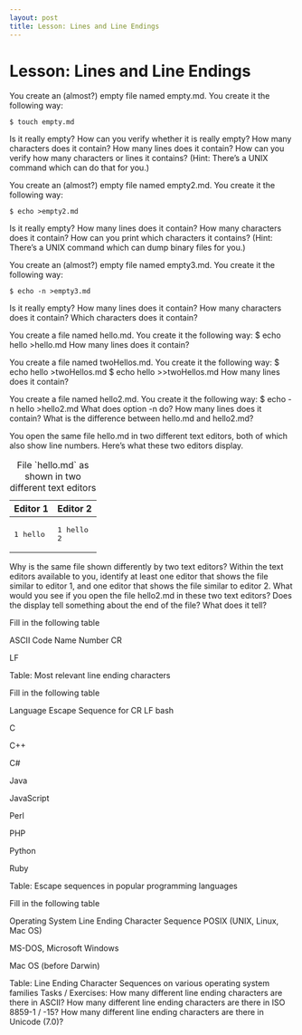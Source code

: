 ```yaml
---
layout: post
title: Lesson: Lines and Line Endings
---
```


# Lesson: Lines and Line Endings

You create an (almost?) empty file named empty.md. You create it the following way:

    $ touch empty.md

Is it really empty? How can you verify whether it is really empty?
How many characters does it contain?
How many lines does it contain?
How can you verify how many characters or lines it contains? (Hint: There’s a UNIX command which can do that for you.)

You create an (almost?) empty file named empty2.md. You create it the following way:

    $ echo >empty2.md

Is it really empty?
How many lines does it contain?
How many characters does it contain?
How can you print which characters it contains? (Hint: There’s a UNIX command which can dump binary files for you.)

You create an (almost?) empty file named empty3.md. You create it the following way:

    $ echo -n >empty3.md

Is it really empty?
How many lines does it contain?
How many characters does it contain?
Which characters does it contain?

You create a file named hello.md. You create it the following way:
    $ echo hello >hello.md
How many lines does it contain?

You create a file named twoHellos.md. You create it the following way:
    $ echo hello >twoHellos.md
    $ echo hello >>twoHellos.md
How many lines does it contain?

You create a file named hello2.md. You create it the following way:
    $ echo -n hello >hello2.md
What does option -n do?
How many lines does it contain?
What is the difference between hello.md and hello2.md?

You open the same file hello.md in two different text editors, both of which also show line numbers. Here’s what these two editors display.

<table class="bordertable">
<caption>File `hello.md` as shown in two different text editors</caption>
<thead><tr><th>Editor 1</th><th>Editor 2</th></tr></thead>
<tbody><tr><td><pre>1 hello</pre></td><td><pre>1 hello
2 </pre></td></tr></tbody>
</table>

Why is the same file shown differently by two text editors?
Within the text editors available to you, identify at least one editor that shows the file similar to editor 1, and one editor that shows the file similar to editor 2.
What would you see if you open the file hello2.md in these two text editors?
Does the display tell something about the end of the file? What does it tell?

Fill in the following table

ASCII
Code
Name
Number
CR




LF




Table: Most relevant line ending characters

Fill in the following table

Language
Escape Sequence for
CR
LF
bash




C




C++




C#




Java




JavaScript




Perl




PHP




Python




Ruby




Table: Escape sequences in popular programming languages


Fill in the following table

Operating System
Line Ending Character Sequence
POSIX (UNIX, Linux, Mac OS)


MS-DOS, Microsoft Windows


Mac OS (before Darwin)


Table: Line Ending Character Sequences on various operating system families
Tasks / Exercises:
How many different line ending characters are there in ASCII?
How many different line ending characters are there in ISO 8859-1 / -15?
How many different line ending characters are there in Unicode (7.0)?

